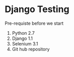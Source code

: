 # Django Testing

Pre-requiste before we start
1. Python 2.7
2. Django 1.1
3. Selenium 3.1
4. Git hub repository
